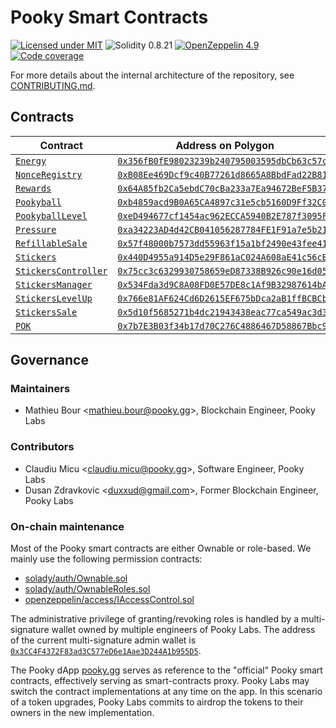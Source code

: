 # Pooky Smart Contracts

[![Licensed under MIT](https://img.shields.io/badge/license-MIT-blue?style=flat-square)](LICENSE)
![Solidity 0.8.21](https://img.shields.io/badge/Solidity-0.8.21-%23363636?style=flat-square&logo=solidity)
[![OpenZeppelin 4.9](https://img.shields.io/badge/OpenZeppelin-4.9-%234E5EE4?style=flat-square&logo=openzeppelin)](https://docs.openzeppelin.com/contracts/4.x/)
[![Code coverage](https://img.shields.io/codecov/c/gh/pooky-labs/smart-contracts?logo=codecov&style=flat-square&token=Ks4qCi1bN3)](https://app.codecov.io/gh/pooky-labs/smart-contracts)

For more details about the internal architecture of the repository, see [CONTRIBUTING.md](CONTRIBUTING.md).

## Contracts

| Contract                                                                                                                      | Address on Polygon                                                                                                              |
| ----------------------------------------------------------------------------------------------------------------------------- | ------------------------------------------------------------------------------------------------------------------------------- |
| [`Energy`](https://github.com/pooky-labs/smart-contracts/blob/af1f5206baf678920a488d6b240e11e915676e38/src/common/Energy.sol) | [`0x356fB0fE98023239b240795003595dbCb63c57cd`](https://polygonscan.com/address/0x356fB0fE98023239b240795003595dbCb63c57cd#code) |
| [`NonceRegistry`](src/common/NonceRegistry.sol)                                                                               | [`0xB08Ee469Dcf9c40B77261d8665A8BbdFad22B818`](https://polygonscan.com/address/0xB08Ee469Dcf9c40B77261d8665A8BbdFad22B818#code) |
| [`Rewards`](src/common/Rewards.sol)                                                                                           | [`0x64A85fb2Ca5ebdC70cBa233a7Ea94672BeF5B372`](https://polygonscan.com/address/0x64A85fb2Ca5ebdC70cBa233a7Ea94672BeF5B372#code) |
| [`Pookyball`](src/pookyball/Pookyball.sol)                                                                                    | [`0xb4859acd9B0A65CA4897c31e5cb5160D9Ff32C0A`](https://polygonscan.com/address/0xb4859acd9B0A65CA4897c31e5cb5160D9Ff32C0A#code) |
| [`PookyballLevel`](src/pookyball/PookyballLevel.sol)                                                                          | [`0xeD494677cf1454ac962ECCA5940B2E787f3095Fc`](https://polygonscan.com/address/0xeD494677cf1454ac962ECCA5940B2E787f3095Fc#code) |
| [`Pressure`](src/pookyball/Pressure.sol)                                                                                      | [`0xa34223AD4d42CB041056287784FE1F91a7e5b21A`](https://polygonscan.com/address/0xa34223AD4d42CB041056287784FE1F91a7e5b21A#code) |
| [`RefillableSale`](src/pookyball/RefillableSale.sol)                                                                          | [`0x57f48000b7573dd55963f15a1bf2490e43fee41c`](https://polygonscan.com/address/0x57f48000b7573dd55963f15a1bf2490e43fee41c#code) |
| [`Stickers`](src/stickers/Stickers.sol)                                                                                       | [`0x440D4955a914D5e29F861aC024A608aE41c56cB6`](https://polygonscan.com/address/0x440D4955a914D5e29F861aC024A608aE41c56cB6#code) |
| [`StickersController`](src/stickers/StickersController.sol)                                                                   | [`0x75cc3c6329930758659eD87338B926c90e16d05F`](https://polygonscan.com/address/0x75cc3c6329930758659eD87338B926c90e16d05F#code) |
| [`StickersManager`](src/stickers/StickersManager.sol)                                                                         | [`0x534Fda3d9C8A08FD0E57DE8c1Af9B32987614bA1`](https://polygonscan.com/address/0x534Fda3d9C8A08FD0E57DE8c1Af9B32987614bA1#code) |
| [`StickersLevelUp`](src/stickers/StickersLevelUp.sol)                                                                         | [`0x766e81AF624Cd6D2615EF675bDca2aB1ffBCBCbE`](https://polygonscan.com/address/0x766e81AF624Cd6D2615EF675bDca2aB1ffBCBCbE#code) |
| [`StickersSale`](src/stickers/StickersSale.sol)                                                                               | [`0x5d10f5685271b4dc21943438eac77ca549ac3d36`](https://polygonscan.com/address/0x5d10f5685271b4dc21943438eac77ca549ac3d36#code) |
| [`POK`](src/tokens/POK.sol)                                                                                                   | [`0x7b7E3B03f34b17d70C276C4886467D58867Bbc94`](https://polygonscan.com/address/0x7b7E3B03f34b17d70C276C4886467D58867Bbc94#code) |

## Governance

### Maintainers

- Mathieu Bour <[mathieu.bour@pooky.gg](mailto:mathieu.bour@pooky.gg)>, Blockchain Engineer, Pooky Labs

### Contributors

- Claudiu Micu <[claudiu.micu@pooky.gg](mailto:claudiu.micu@pooky.gg)>, Software Engineer, Pooky Labs
- Dusan Zdravkovic <[duxxud@gmail.com](mailto:duxxud@gmail.com)>, Former Blockchain Engineer, Pooky Labs

### On-chain maintenance

Most of the Pooky smart contracts are either Ownable or role-based.
We mainly use the following permission contracts:

- [solady/auth/Ownable.sol](https://github.com/Vectorized/solady/blob/main/src/auth/Ownable.sol)
- [solady/auth/OwnableRoles.sol](https://github.com/Vectorized/solady/blob/main/src/auth/OwnableRoles.sol)
- [openzeppelin/access/IAccessControl.sol](https://github.com/OpenZeppelin/openzeppelin-contracts/blob/17c1a3a4584e2cbbca4131f2f1d16168c92f2310/contracts/access/AccessControl.sol)

The administrative privilege of granting/revoking roles is handled by a multi-signature wallet owned by multiple
engineers of Pooky Labs.
The address of the current multi-signature admin wallet is [`0x3CC4F4372F83ad3C577eD6e1Aae3D244A1b955D5`](https://polygonscan.com/address/0x3CC4F4372F83ad3C577eD6e1Aae3D244A1b955D5).

The Pooky dApp [pooky.gg](https://pooky.gg/app) serves as reference to the "official" Pooky smart contracts, effectively serving as smart-contracts proxy.
Pooky Labs may switch the contract implementations at any time on the app.
In this scenario of a token upgrades, Pooky Labs commits to airdrop the tokens to their owners in the new implementation.
